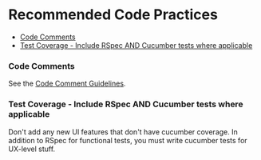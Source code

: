 # Recommended Code Practices

-   [Code Comments](#RecommendedCodePractices-CodeComments)
-   [Test Coverage - Include RSpec AND Cucumber tests where applicable](#RecommendedCodePractices-TestCoverage-IncludeRSpecANDCucumbertestswhereapplicable)

### Code Comments

See the [Code Comment Guidelines](https://wiki.duraspace.orgdisplay/hydra/Code+Comment+Guidelines).

### Test Coverage - Include RSpec AND Cucumber tests where applicable

Don't add any new UI features that don't have cucumber coverage. In addition to RSpec for functional tests, you must write cucumber tests for UX-level stuff.
